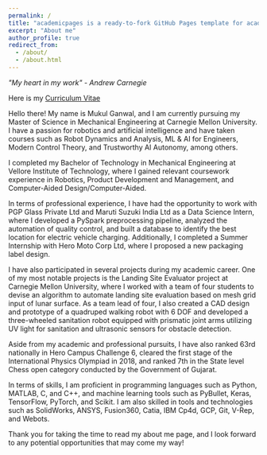 ```yaml
---
permalink: /
title: "academicpages is a ready-to-fork GitHub Pages template for academic personal websites"
excerpt: "About me"
author_profile: true
redirect_from: 
  - /about/
  - /about.html
---
```

<i>"My heart in my work" - Andrew Carnegie</i>

Here is my [Curriculum Vitae](https://drive.google.com/file/d/17GwpDJFucQoMlLc91AxcsP38_2nrAYEd/view?usp=share_link)

Hello there! My name is Mukul Ganwal, and I am currently pursuing my Master of Science in Mechanical Engineering at Carnegie Mellon University. I have a passion for robotics and artificial intelligence and have taken courses such as Robot Dynamics and Analysis, ML & AI for Engineers, Modern Control Theory, and Trustworthy AI Autonomy, among others.

I completed my Bachelor of Technology in Mechanical Engineering at Vellore Institute of Technology, where I gained relevant coursework experience in Robotics, Product Development and Management, and Computer-Aided Design/Computer-Aided.

In terms of professional experience, I have had the opportunity to work with PGP Glass Private Ltd and Maruti Suzuki India Ltd as a Data Science Intern, where I developed a PySpark preprocessing pipeline, analyzed the automation of quality control, and built a database to identify the best location for electric vehicle charging. Additionally, I completed a Summer Internship with Hero Moto Corp Ltd, where I proposed a new packaging label design.

I have also participated in several projects during my academic career. One of my most notable projects is the Landing Site Evaluator project at Carnegie Mellon University, where I worked with a team of four students to devise an algorithm to automate landing site evaluation based on mesh grid input of lunar surface. As a team lead of four, I also created a CAD design and prototype of a quadruped walking robot with 6 DOF and developed a three-wheeled sanitation robot equipped with prismatic joint arms utilizing UV light for sanitation and ultrasonic sensors for obstacle detection.

Aside from my academic and professional pursuits, I have also ranked 63rd nationally in Hero Campus Challenge 6, cleared the first stage of the International Physics Olympiad in 2018, and ranked 7th in the State level Chess open category conducted by the Government of Gujarat.

In terms of skills, I am proficient in programming languages such as Python, MATLAB, C, and C++, and machine learning tools such as PyBullet, Keras, TensorFlow, PyTorch, and Scikit. I am also skilled in tools and technologies such as SolidWorks, ANSYS, Fusion360, Catia, IBM Cp4d, GCP, Git, V-Rep, and Webots.

Thank you for taking the time to read my about me page, and I look forward to any potential opportunities that may come my way!

